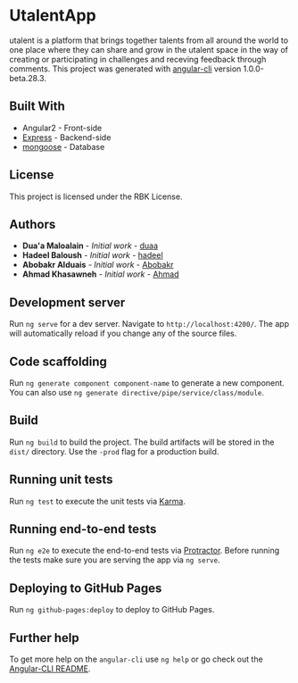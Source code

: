 # UtalentApp
utalent is a platform that brings together talents from all around the world to one place where they can share and grow in the utalent space in the way of creating or participating  in challenges and receving feedback through comments.
This project was generated with [angular-cli](https://github.com/angular/angular-cli) version 1.0.0-beta.28.3.


## Built With
* Angular2 - Front-side
* [Express](http://expressjs.com/) - Backend-side
* [mongoose](http://mongoosejs.com/) - Database

## License
This project is licensed under the RBK License.

## Authors

* **Dua'a Maloalain** - *Initial work* - [duaa](https://github.com/duaamaloalain)
* **Hadeel Baloush** - *Initial work* - [hadeel](https://github.com/HadeelBaloush)
* **Abobakr Alduais** - *Initial work* - [Abobakr](https://github.com/AbobakrAlduais)
* **Ahmad Khasawneh** - *Initial work* - [Ahmad](https://github.com/AhmadKhasanweh)


## Development server
Run `ng serve` for a dev server. Navigate to `http://localhost:4200/`. The app will automatically reload if you change any of the source files.

## Code scaffolding

Run `ng generate component component-name` to generate a new component. You can also use `ng generate directive/pipe/service/class/module`.

## Build

Run `ng build` to build the project. The build artifacts will be stored in the `dist/` directory. Use the `-prod` flag for a production build.

## Running unit tests

Run `ng test` to execute the unit tests via [Karma](https://karma-runner.github.io).

## Running end-to-end tests

Run `ng e2e` to execute the end-to-end tests via [Protractor](http://www.protractortest.org/).
Before running the tests make sure you are serving the app via `ng serve`.

## Deploying to GitHub Pages

Run `ng github-pages:deploy` to deploy to GitHub Pages.

## Further help

To get more help on the `angular-cli` use `ng help` or go check out the [Angular-CLI README](https://github.com/angular/angular-cli/blob/master/README.md).
